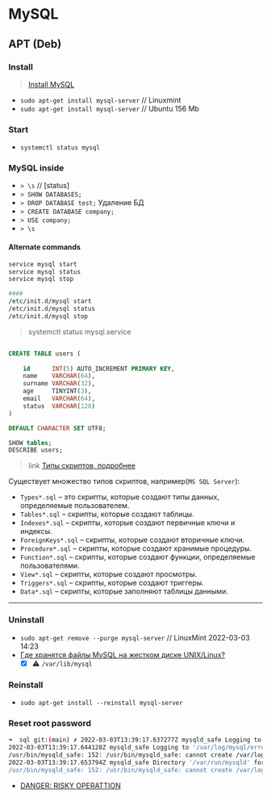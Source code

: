 # MySQL

## APT (Deb)

### Install

> [Install MySQL](https://dev.mysql.com/doc/mysql-apt-repo-quick-guide/en/)

- `sudo apt-get install mysql-server` // Linuxmint
- `sudo apt-get install mysql-server` // Ubuntu 156 Mb

### Start

- `systemctl status mysql`


### MySQL inside

- `> \s` // [status]
- `> SHOW DATABASES;`
- `> DROP DATABASE test;` Удаление БД
- `> CREATE DATABASE company;`
- `> USE company;`
- `> \s`

#### Alternate commands

```bash
service mysql start
service mysql status
service mysql stop

####
/etc/init.d/mysql start
/etc/init.d/mysql status
/etc/init.d/mysql stop
```

> systemctl status mysql.service


```SQL

CREATE TABLE users (
	
	id 		INT(5) AUTO_INCREMENT PRIMARY KEY,
	name 	VARCHAR(64),
	surname VARCHAR(32),
	age 	TINYINT(3),
	email 	VARCHAR(64),
	status 	VARCHAR(128)
) 

DEFAULT CHARACTER SET UTF8;
```

```SQL
SHOW tables;
DESCRIBE users;
```

> link [Типы скриптов, подробнее](https://sql.recoverytoolbox.com/ru/faq-import-saved-scripts-into-database.html)

Существует множество типов скриптов, например(`MS SQL Server`):

- `Types*.sql` – это скрипты, которые создают типы данных, определяемые пользователем.
- `Tables*.sql` – скрипты, которые создают таблицы.
- `Indexes*.sql` – скрипты, которые создают первичные ключи и индексы.
- `ForeignKeys*.sql` – скрипты, которые создают вторичные ключи.
- `Procedure*.sql` – скрипты, которые создают хранимые процедуры.
- `Function*.sql` – скрипты, которые создают функции, определяемые пользователями.
- `View*.sql` – скрипты, которые создают просмотры.
- `Triggers*.sql` – скрипты, которые создают триггеры.
- `Data*.sql` – скрипты, которые заполняют таблицы данными.

---

### Uninstall

- `sudo apt-get remove --purge mysql-server` // LinuxMint 2022-03-03 14:23
- [Где хранятся файлы MySQL на жестком диске UNIX/Linux?](https://blog.sedicomm.com/2017/10/18/gde-hranyatsya-fajly-mysql-na-zhestkom-diske-unix-linux/)
  - [x] ⚠️ `/var/lib/mysql`

### Reinstall

- `sudo apt-get install --reinstall mysql-server`

### Reset root password

```bash
➜  sql git:(main) ✗ 2022-03-03T13:39:17.637277Z mysqld_safe Logging to syslog.
2022-03-03T13:39:17.644128Z mysqld_safe Logging to '/var/log/mysql/error.log'.
/usr/bin/mysqld_safe: 152: /usr/bin/mysqld_safe: cannot create /var/log/mysql/error.log: Permission denied
2022-03-03T13:39:17.653794Z mysqld_safe Directory '/var/run/mysqld' for UNIX socket file don't exists.
/usr/bin/mysqld_safe: 152: /usr/bin/mysqld_safe: cannot create /var/log/mysql/error.log: Permission denied
```

- [DANGER: RISKY OPERATTION](https://stackoverflow.com/questions/1708409/how-to-start-mysql-with-skip-grant-tables)
